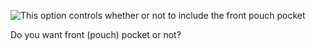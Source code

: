 
![This option controls whether or not to include the front pouch pocket](/img/patterns/huey/options/pocket.png)

Do you want front (pouch) pocket or not?
